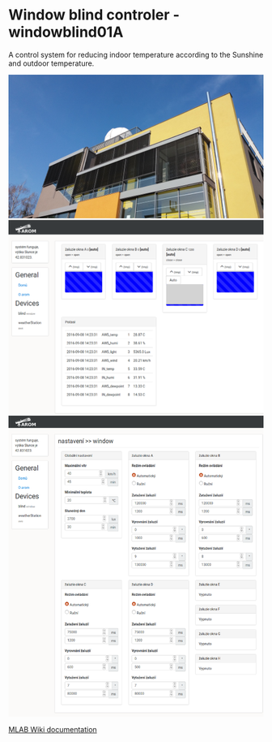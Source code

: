 # Window blind controler - windowblind01A 

A control system for reducing indoor temperature according to the Sunshine and outdoor temperature. 

<img src="https://raw.githubusercontent.com/UniversalScientificTechnologies/windowblind/master/DOC/img/asu_sporilov_zaluzie.jpg" width="800" />

<img src="https://raw.githubusercontent.com/UniversalScientificTechnologies/windowblind/master/DOC/img/arom_asu.png" width="800" />
<img src="https://raw.githubusercontent.com/UniversalScientificTechnologies/windowblind/master/DOC/img/arom_nastaveni.png" width="800" />



[MLAB Wiki documentation](http://wiki.mlab.cz/doku.php?id=cs:designs:windowsblind)

